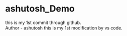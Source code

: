 # ashutosh_Demo
this is my 1st commit through github.
<br> Author - ashutosh
this is my 1st modification by vs code.
